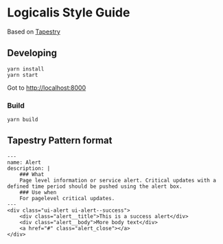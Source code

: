 # Logicalis Style Guide

Based on [Tapestry](https://github.com/PebbleRoad/tapestry)

## Developing
```
yarn install
yarn start
```

Got to [http://localhost:8000](http://localhost:8000)

### Build

```
yarn build
```

## Tapestry Pattern format

    ---
    name: Alert
    description: |
        ### What
        Page­ level information or service alert. Critical updates with a defined time period should be pushed using the alert box.
        ### Use when
        For page­level critical updates.
    ---
    <div class="ui-alert ui-alert--success">
        <div class="alert__title">This is a success alert</div>
        <div class="alert__body">More body text</div>
        <a href="#" class="alert_close"></a>
    </div>
